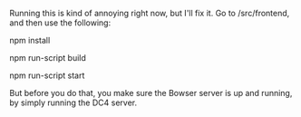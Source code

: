 Running this is kind of annoying right now, but I'll fix it.  Go to
/src/frontend, and then use the following:

npm install

npm run-script build

npm run-script start

But before you do that, you make sure the Bowser server is up and running, by
simply running the DC4 server. 
